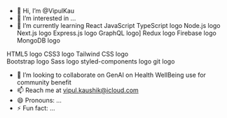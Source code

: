 - 👋 Hi, I’m @VipulKau
- 👀 I’m interested in ...
- 🌱 I’m currently learning React JavaScript   TypeScript logo   Node.js logo   Next.js logo   Express.js logo   GraphQL logo]   Redux logo   Firebase logo   MongoDB logo  

HTML5 logo   CSS3 logo   Tailwind CSS logo  
Bootstrap logo   Sass logo   styled-components logo   git logo  
- 💞️ I’m looking to collaborate on GenAI on Health WellBeing use for community benefit
- 📫 Reach me at vipul.kaushik@icloud.com
- 😄 Pronouns: ...
- ⚡ Fun fact: ...

<!---
VipulKau/VipulKau is a ✨ special ✨ repository because its `README.md` (this file) appears on your GitHub profile.
You can click the Preview link to take a look at your changes.
--->
